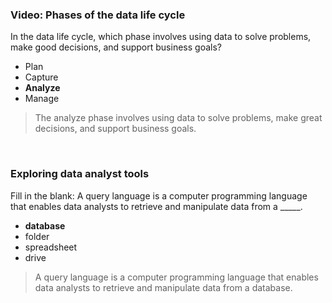 ### Video: Phases of the data life cycle

In the data life cycle, which phase involves using data to solve problems, make good decisions, and support business goals?

* Plan
* Capture
* **Analyze**
* Manage

> The analyze phase involves using data to solve problems, make great decisions, and support business goals. 

&nbsp;

### Exploring data analyst tools

Fill in the blank: A query language is a computer programming language that enables data analysts to retrieve and manipulate data from a _____. 

* **database**
* folder
* spreadsheet
* drive

> A query language is a computer programming language that enables data analysts to retrieve and manipulate data from a database. 